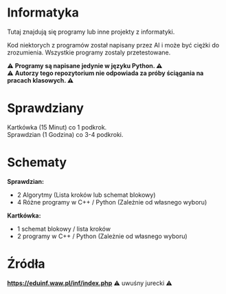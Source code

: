 # Informatyka
Tutaj znajdują się programy lub inne projekty z informatyki.

Kod niektorych z programów został napisany przez AI i może być ciężki do zrozumienia. Wszystkie programy zostaly przetestowane. <br>

:warning: **Programy są napisane jedynie w języku Python. :warning:** <br>
:warning: **Autorzy tego repozytorium nie odpowiada za próby ściągania na pracach klasowych. :warning:**
# Sprawdziany

Kartkówka (15 Minut) co 1 podkrok. <br>
Sprawdzian (1 Godzina) co 3-4 podkroki.

# Schematy

**Sprawdzian:**
- 2 Algorytmy (Lista kroków lub schemat blokowy)
- 4 Różne programy w C++ / Python (Zależnie od własnego wyboru)

**Kartkówka:**
- 1 schemat blokowy / lista kroków 
- 2 programy w C++ / Python (Zależnie od własnego wyboru)

# Źródła
**https://eduinf.waw.pl/inf/index.php**
:warning: uwuśny jurecki :warning:
